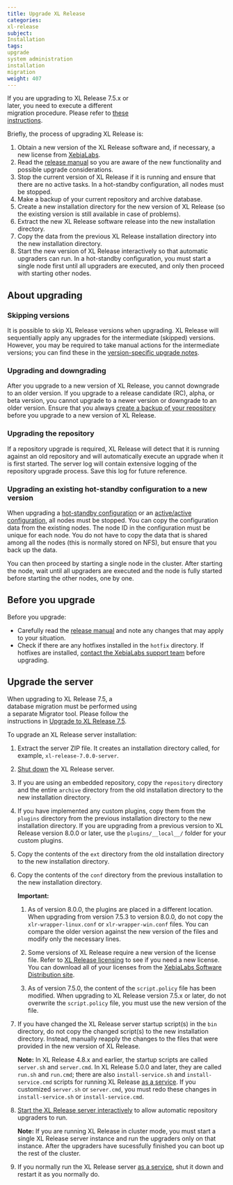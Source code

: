 ```yaml
---
title: Upgrade XL Release
categories:
xl-release
subject:
Installation
tags:
upgrade
system administration
installation
migration
weight: 407
---
```


<div class="alert alert-warning" style="width: 60%">
If you are upgrading to XL Release 7.5.x or later, you need to execute a different migration procedure. Please refer to <a href="/xl-release/how-to/upgrade-to-7.5.0.html">these instructions</a>.
</div>

Briefly, the process of upgrading XL Release is:

1. Obtain a new version of the XL Release software and, if necessary, a new license from [XebiaLabs](https://dist.xebialabs.com/).
1. Read the [release manual](/xl-release/latest/releasemanual.html) so you are aware of the new functionality and possible upgrade considerations.
1. Stop the current version of XL Release if it is running and ensure that there are no active tasks. In a hot-standby configuration, all nodes must be stopped.
1. Make a backup of your current repository and archive database.
1. Create a new installation directory for the new version of XL Release (so the existing version is still available in case of problems).
1. Extract the new XL Release software release into the new installation directory.
1. Copy the data from the previous XL Release installation directory into the new installation directory.
1. Start the new version of XL Release interactively so that automatic upgraders can run. In a hot-standby configuration, you must start a single node first until all upgraders are executed, and only then proceed with starting other nodes.

## About upgrading

### Skipping versions

It is possible to skip XL Release versions when upgrading. XL Release will sequentially apply any upgrades for the intermediate (skipped) versions. However, you may be required to take manual actions for the intermediate versions; you can find these in the [version-specific upgrade notes](/xl-release/latest/upgrademanual.html).

### Upgrading and downgrading

After you upgrade to a new version of XL Release, you cannot downgrade to an older version. If you upgrade to a release candidate (RC), alpha, or beta version, you cannot upgrade to a newer version or downgrade to an older version. Ensure that you always [create a backup of your repository](/xl-release/how-to/back-up-xl-release.html) before you upgrade to a new version of XL Release.

### Upgrading the repository

If a repository upgrade is required, XL Release will detect that it is running against an old repository and will automatically execute an upgrade when it is first started. The server log will contain extensive logging of the repository upgrade process. Save this log for future reference.

### Upgrading an existing hot-standby configuration to a new version

When upgrading a [hot-standby configuration](/xl-release/how-to/configure-active-hot-standby.html) or an [active/active configuration](/xl-release/how-to/configure-active-active.html), all nodes must be stopped. You can copy the configuration data from the existing nodes. The node ID in the configuration must be unique for each node. You do not have to copy the data that is shared among all the nodes (this is normally stored on NFS), but ensure that you back up the data.

You can then proceed by starting a single node in the cluster. After starting the node, wait until all upgraders are executed and the node is fully started before starting the other nodes, one by one.

## Before you upgrade

Before you upgrade:

* Carefully read the [release manual](/xl-release/latest/releasemanual.html) and note any changes that may apply to your situation.
* Check if there are any hotfixes installed in the `hotfix` directory. If hotfixes are installed, [contact the XebiaLabs support team](https://support.xebialabs.com/hc/en-us/requests/new) before upgrading.

## Upgrade the server

<div class="alert alert-warning" style="width: 60%">
When upgrading to XL Release 7.5, a database migration must be performed using a separate Migrator tool. Please follow the instructions in <a href="/xl-release/how-to/upgrade-to-7.5.0.html">Upgrade to XL Release 7.5</a>.
</div>

To upgrade an XL Release server installation:

1. Extract the server ZIP file. It creates an installation directory called, for example, `xl-release-7.0.0-server`.

1. [Shut down](/xl-release/how-to/shut-down-xl-release.html) the XL Release server.

1. If you are using an embedded repository, copy the `repository` directory and the entire `archive` directory from the old installation directory to the new installation directory.

1. If you have implemented any custom plugins, copy them from the `plugins` directory from the previous installation directory to the new installation directory. If you are upgrading from a previous version to XL Release version 8.0.0 or later, use the  `plugins/__local__/` folder for your custom plugins.

1. Copy the contents of the `ext` directory from the old installation directory to the new installation directory.

1. Copy the contents of the `conf` directory from the previous installation to the new installation directory.

    **Important:**
    1. As of version 8.0.0, the plugins are placed in a different location. When upgrading from version 7.5.3 to version 8.0.0, do not copy the `xlr-wrapper-linux.conf` or `xlr-wrapper-win.conf` files. You can compare the older version against the new version of the files and modify only the necessary lines.

    1. Some versions of XL Release require a new version of the license file. Refer to [XL Release licensing](/xl-release/concept/xl-release-licensing.html#license-types) to see if you need a new license. You can download all of your licenses from the [XebiaLabs Software Distribution site](https://dist.xebialabs.com/).

    1. As of version 7.5.0, the content of the `script.policy` file has been modified. When upgrading to XL Release version 7.5.x or later, do not overwrite the `script.policy` file, you must use the new version of the file.

1. If you have changed the XL Release server startup script(s) in the `bin` directory, do not copy the changed script(s) to the new installation directory. Instead, manually reapply the changes to the files that were provided in the new version of XL Release.

    **Note:** In XL Release 4.8.x and earlier, the startup scripts are called `server.sh` and `server.cmd`. In XL Release 5.0.0 and later, they are called `run.sh` and `run.cmd`; there are also `install-service.sh` and `install-service.cmd` scripts for running XL Release [as a service](/xl-release/how-to/install-xl-release-as-a-service.html). If you customized `server.sh` or `server.cmd`, you must redo these changes in `install-service.sh` or `install-service.cmd`.

1. [Start the XL Release server interactively](/xl-release/how-to/start-xl-release.html) to allow automatic repository upgraders to run.

	**Note:** If you are running XL Release in cluster mode, you must start a single XL Release server instance and run the upgraders only on that instance. After the upgraders have sucessfully finished you can boot up the rest of the cluster.

1. If you normally run the XL Release server [as a service](/xl-release/how-to/install-xl-release-as-a-service.html), shut it down and restart it as you normally do.
